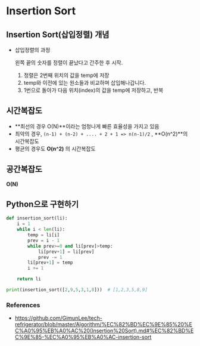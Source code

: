 # Insertion Sort 

## Insertion Sort(삽입정렬) 개념

- 삽입정렬의 과정

  왼쪽 끝의 숫자를 정렬이 끝났다고 간주한 후 시작.

  1. 정렬은 2번째 위치의 값을 temp에 저장
  2. temp와 이전에 있는 원소들과 비교하며 삽입해나갑니다.
  3. 1번으로 돌아가 다음 위치(index)의 값을 temp에 저장하고, 반복

  

## 시간복잡도

- **최선의 경우 O(N)**이라는 엄청나게 빠른 효율성을 가지고 있음
- 최악의 경우,  `(n-1) + (n-2) + .... + 2 + 1 => n(n-1)/2` , **O(n^2)**의 시간복잡도
- 평균의 경우도 **O(n^2)** 의 시간복잡도



## 공간복잡도

**O(N)**



## Python으로 구현하기

```python
def insertion_sort(li):
    i = 1
    while i < len(li):
        temp = li[i]
        prev = i - 1
        while prev>=0 and li[prev]>temp:
            li[prev+1] = li[prev]
            prev -= 1
        li[prev+1] = temp
        i += 1

    return li

print(insertion_sort([2,9,5,3,1,8]))  # [1,2,3,5,8,9]
```





### References

- https://github.com/GimunLee/tech-refrigerator/blob/master/Algorithm/%EC%82%BD%EC%9E%85%20%EC%A0%95%EB%A0%AC%20(Insertion%20Sort).md#%EC%82%BD%EC%9E%85-%EC%A0%95%EB%A0%AC-insertion-sort